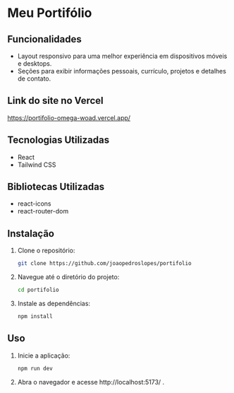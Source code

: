 # Meu Portifólio

## Funcionalidades
- Layout responsivo para uma melhor experiência em dispositivos móveis e desktops.
- Seções para exibir informações pessoais, currículo, projetos e detalhes de contato.

## Link do site no Vercel
https://portifolio-omega-woad.vercel.app/

## Tecnologias Utilizadas
- React
- Tailwind CSS

## Bibliotecas Utilizadas
- react-icons
- react-router-dom

## Instalação
1. Clone o repositório:
   ```bash
   git clone https://github.com/joaopedroslopes/portifolio
   ```
2. Navegue até o diretório do projeto:
    ```bash
   cd portifolio
   ```
3. Instale as dependências:
    ```bash
    npm install
    ```

## Uso

1. Inicie a aplicação:
    ```bash
    npm run dev
    ```
2. Abra o navegador e acesse http://localhost:5173/ .
